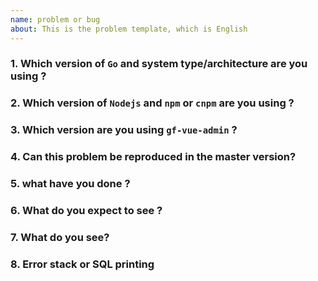 ```yaml
---
name: problem or bug
about: This is the problem template, which is English
---
```

<!-- Please answer these questions before submitting them. Thank you! -->

### 1. Which version of `Go` and system type/architecture are you using ?

<!-- 
    Please paste the output of command `go version` from your terminal. 
    What expect to see is like: `go version go1.14.4 darwin/amd64` 
-->

### 2. Which version of `Nodejs` and `npm` or `cnpm` are you using ?

<!-- 
Please paste the command from your terminal `node -v` from your terminal。
What expect to see is like: `v12.16.1` 
-->

<!-- 
Please paste the command from your terminal `npm -v` from your terminal。
What expect to see is like: `6.13.4` 
-->

<!-- 
Please paste the command from your terminal `cnpm -v` from your terminal。
What expect to see is like: `
cnpm@6.1.1 (/usr/local/lib/node_modules/cnpm/lib/parse_argv.js)
npm@6.14.2 (/usr/local/lib/node_modules/cnpm/node_modules/npm/lib/npm.js)
node@12.16.1 (/usr/local/bin/node)
npminstall@3.27.0 (/usr/local/lib/node_modules/cnpm/node_modules/npminstall/lib/index.js)
prefix=/usr/local 
darwin x64 19.6.0 
registry=https://r.npm.taobao.org
` -->

### 3. Which version are you using `gf-vue-admin` ?

<!-- If you cloned master, write master.
if it is the tag version corresponding to zip/tar.gz downloaded in Releases, 
such as:`v1.0` -->


### 4. Can this problem be reproduced in the master version?



### 5. what have you done ?

<!-- 
If possible, please provide a copy of the shortest code to reproduce the error. 
A complete executable program is the best. 
-->

### 6. What do you expect to see ?


### 7. What do you see?



### 8. Error stack or SQL printing